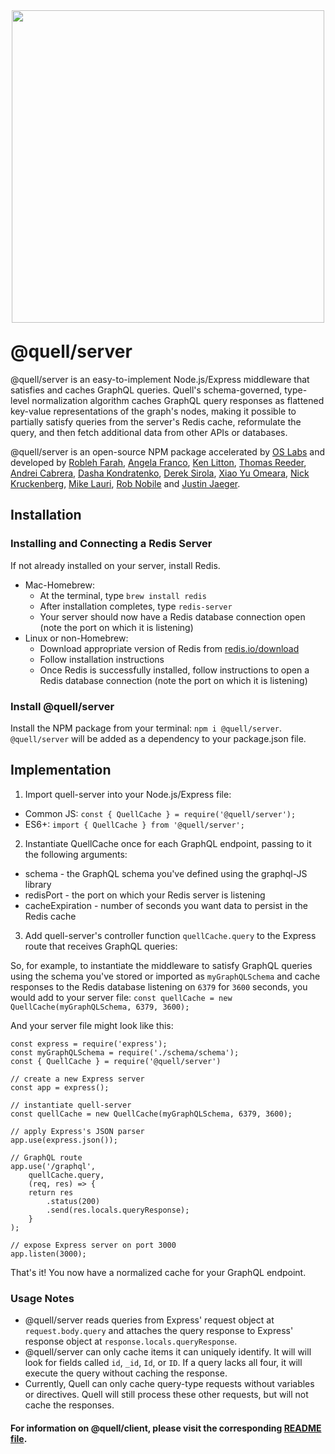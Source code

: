 <p align="center"><img src="./assets/QUELL-nested-LG@0.75x.png" width='500' style="margin-top: 10px; margin-bottom: -10px;"></p>

# @quell/server

@quell/server is an easy-to-implement Node.js/Express middleware that satisfies and caches GraphQL queries. Quell's schema-governed, type-level normalization algorithm caches GraphQL query responses as flattened key-value representations of the graph's nodes, making it possible to partially satisfy queries from the server's Redis cache, reformulate the query, and then fetch additional data from other APIs or databases.

@quell/server is an open-source NPM package accelerated by [OS Labs](https://github.com/oslabs-beta/) and developed by [Robleh Farah](https://github.com/farahrobleh), [Angela Franco](https://github.com/ajfranco18), [Ken Litton](https://github.com/kenlitton), [Thomas Reeder](https://github.com/nomtomnom), [Andrei Cabrera](https://github.com/Andreicabrerao), [Dasha Kondratenko](https://github.com/dasha-k), [Derek Sirola](https://github.com/dsirola1), [Xiao Yu Omeara](https://github.com/xyomeara), [Nick Kruckenberg](https://github.com/kruckenberg), [Mike Lauri](https://github.com/MichaelLauri), [Rob Nobile](https://github.com/RobNobile) and [Justin Jaeger](https://github.com/justinjaeger).


## Installation

### Installing and Connecting a Redis Server

If not already installed on your server, install Redis.

- Mac-Homebrew:
  - At the terminal, type `brew install redis`
  - After installation completes, type `redis-server`
  - Your server should now have a Redis database connection open (note the port on which it is listening)
- Linux or non-Homebrew:
  - Download appropriate version of Redis from [redis.io/download](http://redis.io/download)
  - Follow installation instructions
  - Once Redis is successfully installed, follow instructions to open a Redis database connection (note the port on which it is listening)

### Install @quell/server

Install the NPM package from your terminal: `npm i @quell/server`.
`@quell/server` will be added as a dependency to your package.json file.

## Implementation

1. Import quell-server into your Node.js/Express file:

- Common JS: `const { QuellCache } = require('@quell/server');`
- ES6+: `import { QuellCache } from '@quell/server';`

2. Instantiate QuellCache once for each GraphQL endpoint, passing to it the following arguments:

- schema - the GraphQL schema you've defined using the graphql-JS library
- redisPort - the port on which your Redis server is listening
- cacheExpiration - number of seconds you want data to persist in the Redis cache

3. Add quell-server's controller function `quellCache.query` to the Express route that receives GraphQL queries:

So, for example, to instantiate the middleware to satisfy GraphQL queries using the schema you've stored or imported as `myGraphQLSchema` and cache responses to the Redis database listening on `6379` for `3600` seconds, you would add to your server file:
`const quellCache = new QuellCache(myGraphQLSchema, 6379, 3600);`

And your server file might look like this:

```
const express = require('express');
const myGraphQLSchema = require('./schema/schema');
const { QuellCache } = require('@quell/server')

// create a new Express server
const app = express();

// instantiate quell-server
const quellCache = new QuellCache(myGraphQLSchema, 6379, 3600);

// apply Express's JSON parser
app.use(express.json());

// GraphQL route
app.use('/graphql',
    quellCache.query,
    (req, res) => {
    return res
        .status(200)
        .send(res.locals.queryResponse);
    }
);

// expose Express server on port 3000
app.listen(3000);
```

That's it! You now have a normalized cache for your GraphQL endpoint.

### Usage Notes

- @quell/server reads queries from Express' request object at `request.body.query` and attaches the query response to Express' response object at `response.locals.queryResponse`.
- @quell/server can only cache items it can uniquely identify. It will will look for fields called `id`, `_id`, `Id`, or `ID`. If a query lacks all four, it will execute the query without caching the response.
- Currently, Quell can only cache query-type requests without variables or directives. Quell will still process these other requests, but will not cache the responses.

#### For information on @quell/client, please visit the corresponding [README file](https://github.com/oslabs-beta/Quell/tree/master/quell-client).
